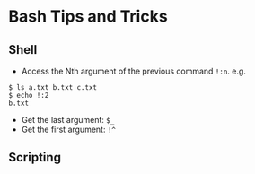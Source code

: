 # Bash Tips and Tricks

## Shell
- Access the Nth argument of the previous command `!:n`.
e.g.
```
$ ls a.txt b.txt c.txt
$ echo !:2
b.txt
```
- Get the last argument: `$_`
- Get the first argument: `!^`

## Scripting
